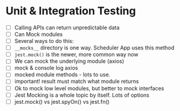 # Unit & Integration Testing

- [ ] Calling APIs can return unpredictable data
- [ ] Can Mock modules
- [ ] Several ways to do this:
- [ ] `__mocks__` directory is one way. Scheduler App uses this method
- [ ] `jest.mock()` is the newer, more common way now
- [ ] We can mock the underlying module (axios)
- [ ] mock & console log axios
- [ ] mocked module methods - lots to use.
- [ ] important! result must match what module returns
- [ ] Ok to mock low level modules, but better to mock interfaces
- [ ] Jest Mocking is a whole topic by itself.  Lots of options
- [ ] jest.mock()  vs jest.spyOn()  vs jest.fn()
